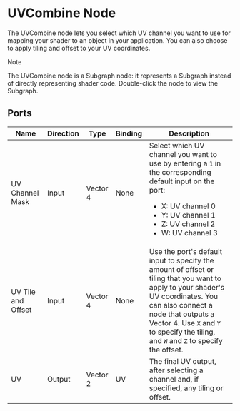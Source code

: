 # UVCombine Node

The UVCombine node lets you select which UV channel you want to use for mapping your shader to an object in your application. You can also choose to apply tiling and offset to your UV coordinates.

> [!NOTE]
> The UVCombine node is a Subgraph node: it represents a Subgraph instead of directly representing shader code. Double-click the node to view the Subgraph.

## Ports

<table>
<thead>
<tr>
<th><strong>Name</strong></th>
<th><strong>Direction</strong></th>
<th><strong>Type</strong></th>
<th><strong>Binding</strong></th>
<th><strong>Description</strong></th>
</tr>
</thead>
<tbody>
<tr>
<td>UV Channel Mask</td>
<td>Input</td>
<td>Vector 4</td>
<td>None</td>
<td>Select which UV channel you want to use by entering a <code>1</code> in the corresponding default input on the port:
<ul>
<li>X: UV channel 0</li>
<li>Y: UV channel 1</li>
<li>Z: UV channel 2</li>
<li>W: UV channel 3</li>
</ul></td>
</tr>
<tr>
<td>UV Tile and Offset</td>
<td>Input</td>
<td>Vector 4</td>
<td>None</td>
<td>Use the port's default input to specify the amount of offset or tiling that you want to apply to your shader's UV coordinates. You can also connect a node that outputs a Vector 4. Use <code>X</code> and <code>Y</code> to specify the tiling, and <code>W</code> and <code>Z</code> to specify the offset.</td>
</tr>
<tr>
<td>UV</td>
<td>Output</td>
<td>Vector 2</td>
<td>UV</td>
<td>The final UV output, after selecting a channel and, if specified, any tiling or offset.</td>
</tr>
</tbody>
</table>
